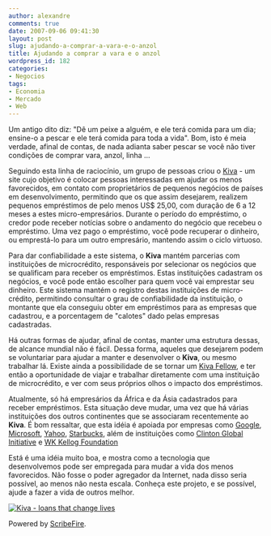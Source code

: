 ```yaml
---
author: alexandre
comments: true
date: 2007-09-06 09:41:30
layout: post
slug: ajudando-a-comprar-a-vara-e-o-anzol
title: Ajudando a comprar a vara e o anzol
wordpress_id: 182
categories:
- Negocios
tags:
- Economia
- Mercado
- Web
---
```


Um antigo dito diz: "Dê um peixe a alguém, e ele terá comida para um dia; ensine-o a pescar e ele terá comida para toda a vida". Bom, isto é meia verdade, afinal de contas, de nada adianta saber pescar se você não tiver condições de comprar vara, anzol, linha ...

Seguindo esta linha de raciocínio, um grupo de pessoas criou o [Kiva](http://www.kiva.org) - um site cujo objetivo é colocar pessoas interessadas em ajudar os menos favorecidos, em contato com proprietários de pequenos negócios de países em desenvolvimento, permitindo que os que assim desejarem, realizem pequenos empréstimos de pelo menos US$ 25,00, com duração de 6 a 12 meses a estes micro-empresários. Durante o período do empréstimo, o credor pode receber notícias sobre o andamento do negócio que recebeu o empréstimo. Uma vez pago o empréstimo, você pode recuperar o dinheiro, ou emprestá-lo para um outro empresário, mantendo assim o ciclo virtuoso.

Para dar confiabilidade a este sistema, o **Kiva** mantém parcerias com instituições de microcrédito, responsáveis por selecionar os negócios que se qualificam para receber os empréstimos. Estas instituições cadastram os negócios, e você pode então escolher para quem você vai emprestar seu dinheiro. Este sistema mantém o registro destas instituições de micro-crédito, permitindo consultar o grau de confiabilidade da instituição, o montante que ela conseguiu obter em empréstimos para as empresas que cadastrou, e a porcentagem de "calotes" dado pelas empresas cadastradas.

Há outras formas de ajudar, afinal de contas, manter uma estrutura dessas, de alcance mundial não é fácil. Dessa forma, aqueles que desejarem podem se voluntariar para ajudar a manter e desenvolver o **Kiva**, ou mesmo trabalhar lá. Existe ainda a possibilidade de se tornar um [Kiva Fellow](http://www.kiva.org/about/aboutfellowsprogram/), e ter então a oportunidade de viajar e trabalhar diretamente com uma instituição de microcrédito, e ver com seus próprios olhos o impacto dos empréstimos.

Atualmente, só há empresários da África e da Ásia cadastrados para receber empréstimos. Esta situação deve mudar, uma vez que há várias instituições dos outros continentes que se associaram recentemente ao **Kiva**. É bom ressaltar, que esta idéia é apoiada por empresas como [Google](http://www.google.org), [Microsoft](http://www.microsoft.com/about/default.mspx), [Yahoo](http://yahoo.com/), [Starbucks](http://www.starbucks.com/aboutus/csr.asp), além de instituições como [Clinton Global Initiative](http://www.clintonglobalinitiative.org/) e [WK Kellog Foundation](http://www.wkkf.org)

Está é uma idéia muito boa, e mostra como a tecnologia que desenvolvemos pode ser empregada para mudar a vida dos menos favorecidos. Não fosse o poder agregador da Internet, nada disso seria possível, ao menos não nesta escala. Conheça este projeto, e se possível, ajude a fazer a vida de outros melhor.

[
![Kiva - loans that change lives]({{BASE_PATH}}images/2007-09-06-ajudando-a-comprar-a-vara-e-o-anzol/bannerlong.png)](http://www.kiva.org)


Powered by [ScribeFire](http://scribefire.com/).
